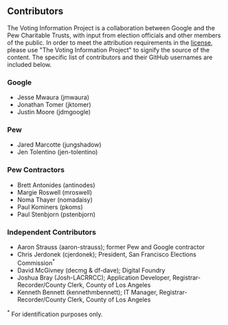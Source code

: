 ## Contributors
The Voting Information Project is a collaboration between Google and the Pew
Charitable Trusts, with input from election officials and other members of the
public. In order to meet the attribution requirements in the
[license](LICENSE.md), please use "The Voting Information Project" to signify
the source of the content. The specific list of contributors and their GitHub
usernames are included below.

### Google
* Jesse Mwaura (jmwaura)
* Jonathan Tomer (jktomer)
* Justin Moore (jdmgoogle)

### Pew
* Jared Marcotte (jungshadow)
* Jen Tolentino (jen-tolentino)

### Pew Contractors
* Brett Antonides (antinodes)
* Margie Roswell (mroswell)
* Noma Thayer (nomadaisy)
* Paul Kominers (pkoms)
* Paul Stenbjorn (pstenbjorn)

### Independent Contributors
* Aaron Strauss (aaron-strauss); former Pew and Google contractor
* Chris Jerdonek (cjerdonek); President, San Francisco Elections
  Commission<sup>\*</sup>
* David McGivney (decmg & df-dave); Digital Foundry
* Joshua Bray (Josh-LACRRCC); Application Developer, Registrar-Recorder/County
  Clerk, County of Los Angeles
* Kenneth Bennett (kennethmbennett); IT Manager, Registrar-Recorder/County
  Clerk, County of Los Angeles

<sup>\*</sup> For identification purposes only.
